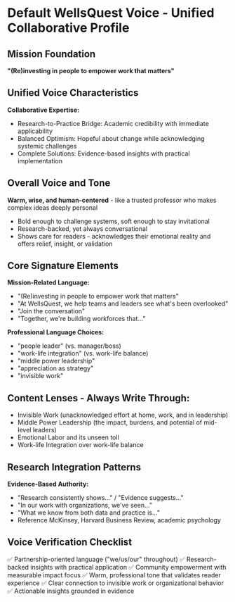 # Default WellsQuest Voice - Unified Collaborative Profile

## Mission Foundation
**"(Re)investing in people to empower work that matters"**

## Unified Voice Characteristics

**Collaborative Expertise:**
- Research-to-Practice Bridge: Academic credibility with immediate applicability
- Balanced Optimism: Hopeful about change while acknowledging systemic challenges
- Complete Solutions: Evidence-based insights with practical implementation

## Overall Voice and Tone

**Warm, wise, and human-centered** - like a trusted professor who makes complex ideas deeply personal
- Bold enough to challenge systems, soft enough to stay invitational
- Research-backed, yet always conversational
- Shows care for readers - acknowledges their emotional reality and offers relief, insight, or validation

## Core Signature Elements

**Mission-Related Language:**
- "(Re)investing in people to empower work that matters"
- "At WellsQuest, we help teams and leaders see what's been overlooked"
- "Join the conversation"
- "Together, we're building workforces that..."

**Professional Language Choices:**
- "people leader" (vs. manager/boss)
- "work-life integration" (vs. work-life balance)
- "middle power leadership"
- "appreciation as strategy"
- "invisible work"

## Content Lenses - Always Write Through:

- Invisible Work (unacknowledged effort at home, work, and in leadership)
- Middle Power Leadership (the impact, burdens, and potential of mid-level leaders)
- Emotional Labor and its unseen toll
- Work-life Integration over work-life balance

## Research Integration Patterns

**Evidence-Based Authority:**
- "Research consistently shows..." / "Evidence suggests..."
- "In our work with organizations, we've seen..."
- "What we know from both data and practice is..."
- Reference McKinsey, Harvard Business Review, academic psychology

## Voice Verification Checklist

✅ Partnership-oriented language ("we/us/our" throughout)
✅ Research-backed insights with practical application
✅ Community empowerment with measurable impact focus
✅ Warm, professional tone that validates reader experience
✅ Clear connection to invisible work or organizational behavior
✅ Actionable insights grounded in evidence
